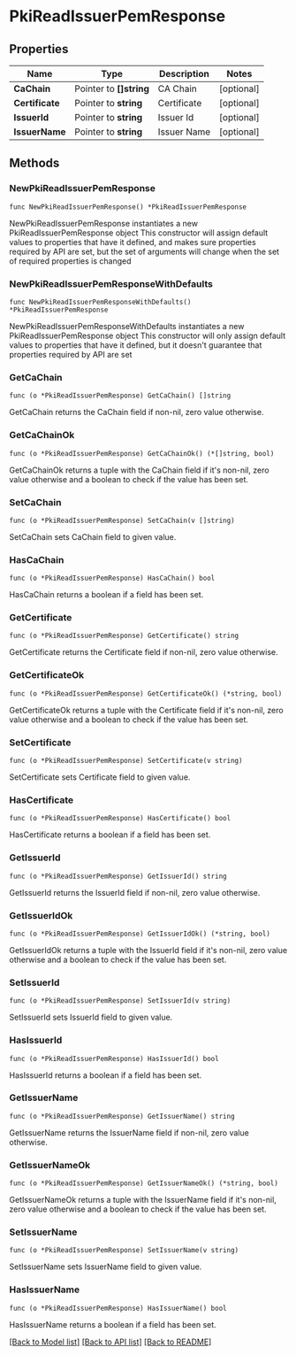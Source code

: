 # PkiReadIssuerPemResponse


## Properties

Name | Type | Description | Notes
------------ | ------------- | ------------- | -------------
**CaChain** | Pointer to **[]string** | CA Chain | [optional] 
**Certificate** | Pointer to **string** | Certificate | [optional] 
**IssuerId** | Pointer to **string** | Issuer Id | [optional] 
**IssuerName** | Pointer to **string** | Issuer Name | [optional] 



## Methods


### NewPkiReadIssuerPemResponse

`func NewPkiReadIssuerPemResponse() *PkiReadIssuerPemResponse`

NewPkiReadIssuerPemResponse instantiates a new PkiReadIssuerPemResponse object
This constructor will assign default values to properties that have it defined,
and makes sure properties required by API are set, but the set of arguments
will change when the set of required properties is changed

### NewPkiReadIssuerPemResponseWithDefaults

`func NewPkiReadIssuerPemResponseWithDefaults() *PkiReadIssuerPemResponse`

NewPkiReadIssuerPemResponseWithDefaults instantiates a new PkiReadIssuerPemResponse object
This constructor will only assign default values to properties that have it defined,
but it doesn't guarantee that properties required by API are set


### GetCaChain

`func (o *PkiReadIssuerPemResponse) GetCaChain() []string`

GetCaChain returns the CaChain field if non-nil, zero value otherwise.

### GetCaChainOk

`func (o *PkiReadIssuerPemResponse) GetCaChainOk() (*[]string, bool)`

GetCaChainOk returns a tuple with the CaChain field if it's non-nil, zero value otherwise
and a boolean to check if the value has been set.

### SetCaChain

`func (o *PkiReadIssuerPemResponse) SetCaChain(v []string)`

SetCaChain sets CaChain field to given value.


### HasCaChain

`func (o *PkiReadIssuerPemResponse) HasCaChain() bool`

HasCaChain returns a boolean if a field has been set.




### GetCertificate

`func (o *PkiReadIssuerPemResponse) GetCertificate() string`

GetCertificate returns the Certificate field if non-nil, zero value otherwise.

### GetCertificateOk

`func (o *PkiReadIssuerPemResponse) GetCertificateOk() (*string, bool)`

GetCertificateOk returns a tuple with the Certificate field if it's non-nil, zero value otherwise
and a boolean to check if the value has been set.

### SetCertificate

`func (o *PkiReadIssuerPemResponse) SetCertificate(v string)`

SetCertificate sets Certificate field to given value.


### HasCertificate

`func (o *PkiReadIssuerPemResponse) HasCertificate() bool`

HasCertificate returns a boolean if a field has been set.




### GetIssuerId

`func (o *PkiReadIssuerPemResponse) GetIssuerId() string`

GetIssuerId returns the IssuerId field if non-nil, zero value otherwise.

### GetIssuerIdOk

`func (o *PkiReadIssuerPemResponse) GetIssuerIdOk() (*string, bool)`

GetIssuerIdOk returns a tuple with the IssuerId field if it's non-nil, zero value otherwise
and a boolean to check if the value has been set.

### SetIssuerId

`func (o *PkiReadIssuerPemResponse) SetIssuerId(v string)`

SetIssuerId sets IssuerId field to given value.


### HasIssuerId

`func (o *PkiReadIssuerPemResponse) HasIssuerId() bool`

HasIssuerId returns a boolean if a field has been set.




### GetIssuerName

`func (o *PkiReadIssuerPemResponse) GetIssuerName() string`

GetIssuerName returns the IssuerName field if non-nil, zero value otherwise.

### GetIssuerNameOk

`func (o *PkiReadIssuerPemResponse) GetIssuerNameOk() (*string, bool)`

GetIssuerNameOk returns a tuple with the IssuerName field if it's non-nil, zero value otherwise
and a boolean to check if the value has been set.

### SetIssuerName

`func (o *PkiReadIssuerPemResponse) SetIssuerName(v string)`

SetIssuerName sets IssuerName field to given value.


### HasIssuerName

`func (o *PkiReadIssuerPemResponse) HasIssuerName() bool`

HasIssuerName returns a boolean if a field has been set.









[[Back to Model list]](../README.md#documentation-for-models) [[Back to API list]](../README.md#documentation-for-api-endpoints) [[Back to README]](../README.md)


